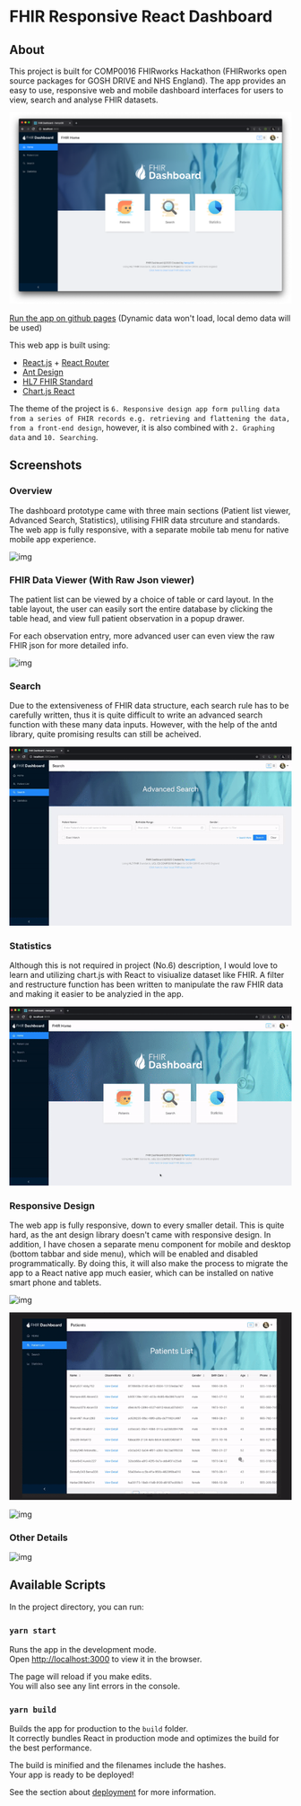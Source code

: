 # FHIR Responsive React Dashboard

## About

This project is built for COMP0016 FHIRworks Hackathon (FHIRworks open source packages for GOSH DRIVE and NHS England). The app provides an easy to use, responsive web and mobile dashboard interfaces for users to view, search and analyse FHIR datasets.


![img](screenshots/screenshot.png)

[Run the app on github pages](https://henryz00.github.io/GOSH-FHIRworks2020-React-Dashboard/) (Dynamic data won't load, local demo data will be used)

This web app is built using:

- [React.js](https://reactjs.org/) + [React Router](https://reacttraining.com/react-router/)
- [Ant Design](https://ant.design/)
- [HL7 FHIR Standard](https://www.hl7.org/fhir/)
- [Chart.js React](https://github.com/jerairrest/react-chartjs-2)


The theme of the project is `6. Responsive design app form pulling data from a series of FHIR records e.g. retrieving and flattening the data, from a front-end design`, however, it is also combined with `2. Graphing data` and `10. Searching`.



## Screenshots

### Overview
The dashboard prototype came with three main sections (Patient list viewer, Advanced Search, Statistics), utilising FHIR data strcuture and standards. The web app is fully responsive, with a separate mobile tab menu for native mobile app experience.

![img](screenshots/demo.gif)

### FHIR Data Viewer (With Raw Json viewer)
The patient list can be viewed by a choice of table or card layout. In the table layout, the user can easily sort the entire database by clicking the table head, and view full patient observation in a popup drawer. 

For each observation entry, more advanced user can even view the raw FHIR json for more detailed info.

![img](screenshots/list.gif)

### Search
Due to the extensiveness of FHIR data structure, each search rule has to be carefully written, thus it is quite difficult to write an advanced search function with these many data inputs. However, with the help of the antd library, quite promising results can still be acheived.

![img](screenshots/search.gif)

### Statistics
Although this is not required in project (No.6) description, I would love to learn and utilizing chart.js with React to visiualize dataset like FHIR. A filter and restructure function has been written to manipulate the raw FHIR data and making it easier to be analyzied in the app.

![img](screenshots/stats.gif)

### Responsive Design
The web app is fully responsive, down to every smaller detail. This is quite hard, as the ant design library doesn't came with responsive design. In addition, I have chosen a separate menu component for mobile and desktop (bottom tabbar and side menu), which will be enabled and disabled programmatically. By doing this, it will also make the process to migrate the app to a React native app much easier, which can be installed on native smart phone and tablets.

![img](screenshots/responsive1.gif)

![img](screenshots/responsive2.gif)

![img](screenshots/responsive3.gif)

### Other Details

![img](screenshots/details.gif)


## Available Scripts

In the project directory, you can run:

### `yarn start`

Runs the app in the development mode.<br />
Open [http://localhost:3000](http://localhost:3000) to view it in the browser.

The page will reload if you make edits.<br />
You will also see any lint errors in the console.


### `yarn build`

Builds the app for production to the `build` folder.<br />
It correctly bundles React in production mode and optimizes the build for the best performance.

The build is minified and the filenames include the hashes.<br />
Your app is ready to be deployed!

See the section about [deployment](https://facebook.github.io/create-react-app/docs/deployment) for more information.

